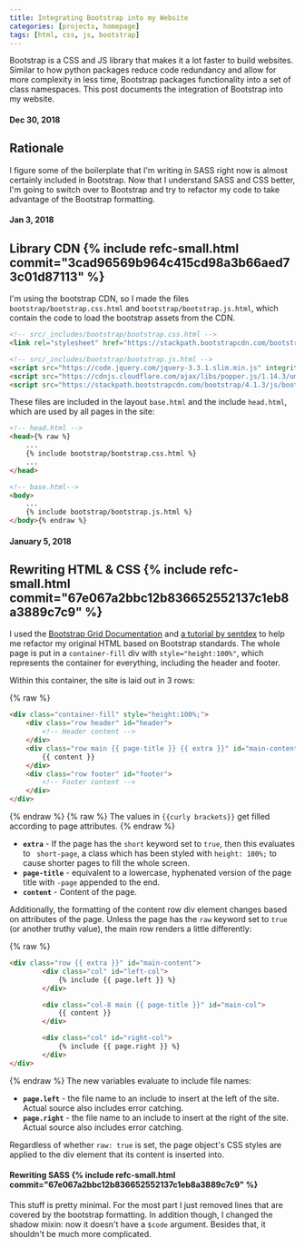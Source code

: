 ```yaml
---
title: Integrating Bootstrap into my Website
categories: [projects, homepage]
tags: [html, css, js, bootstrap]
---
```

Bootstrap is a CSS and JS library that makes it a lot faster to build websites.
Similar to how python packages reduce code redundancy and allow for more complexity
in less time, Bootstrap packages functionality into a set of class namespaces.
This post documents the integration of Bootstrap into my website.

#### Dec 30, 2018
## Rationale
I figure some of the boilerplate that I'm writing in SASS right now is almost certainly included in Bootstrap.
Now that I understand SASS and CSS better, I'm going to switch over to Bootstrap and try
 to refactor my code to take advantage of the Bootstrap formatting.

#### Jan 3, 2018
## Library CDN {% include refc-small.html commit="3cad96569b964c415cd98a3b66aed73c01d87113" %}
I'm using the bootstrap CDN, so I made the files `bootstrap/bootstrap.css.html`
and `bootstrap/bootstrap.js.html`, which contain the code to load the bootstrap assets from the CDN.

```html
<!-- src/_includes/bootstrap/bootstrap.css.html -->
<link rel="stylesheet" href="https://stackpath.bootstrapcdn.com/bootstrap/4.1.3/css/bootstrap.min.css" integrity="sha384-MCw98/SFnGE8fJT3GXwEOngsV7Zt27NXFoaoApmYm81iuXoPkFOJwJ8ERdknLPMO" crossorigin="anonymous">

<!-- src/_includes/bootstrap/bootstrap.js.html -->
<script src="https://code.jquery.com/jquery-3.3.1.slim.min.js" integrity="sha384-q8i/X+965DzO0rT7abK41JStQIAqVgRVzpbzo5smXKp4YfRvH+8abtTE1Pi6jizo" crossorigin="anonymous"></script>
<script src="https://cdnjs.cloudflare.com/ajax/libs/popper.js/1.14.3/umd/popper.min.js" integrity="sha384-ZMP7rVo3mIykV+2+9J3UJ46jBk0WLaUAdn689aCwoqbBJiSnjAK/l8WvCWPIPm49" crossorigin="anonymous"></script>
<script src="https://stackpath.bootstrapcdn.com/bootstrap/4.1.3/js/bootstrap.min.js" integrity="sha384-ChfqqxuZUCnJSK3+MXmPNIyE6ZbWh2IMqE241rYiqJxyMiZ6OW/JmZQ5stwEULTy" crossorigin="anonymous"></script>
```

These files are included in the layout `base.html` and the include `head.html`, which are used by all pages in the site:
```html
<!-- head.html -->
<head>{% raw %}
    ...
    {% include bootstrap/bootstrap.css.html %}
    ...
</head>

<!-- base.html-->
<body>
    ...
    {% include bootstrap/bootstrap.js.html %}
</body>{% endraw %}
```

#### January 5, 2018
## Rewriting HTML & CSS {% include refc-small.html commit="67e067a2bbc12b836652552137c1eb8a3889c7c9" %}
I used the [Bootstrap Grid Documentation][bs-grid-docs] and [a tutorial by sentdex][sentdex-bootstrap]
to help me refactor my original HTML based on Bootstrap standards. The whole page is
put in a `container-fill` div with `style="height:100%"`, which represents the container for everything,
including the header and footer.

[bs-grid-docs]: https://getbootstrap.com/docs/4.0/layout/grid/
[sentdex-bootstrap]: https://pythonprogramming.net/design-bootstrap-django-python-tutorial/

Within this container, the site is laid out in 3 rows:

{% raw %}
```html
<div class="container-fill" style="height:100%;">
    <div class="row header" id="header">
        <!-- Header content -->
    </div>
    <div class="row main {{ page-title }} {{ extra }}" id="main-content">
        {{ content }}
    </div>
    <div class="row footer" id="footer">
        <!-- Footer content -->
    </div>
</div>
```
{% endraw %}
{% raw %}
The values in `{{curly brackets}}` get filled according to page attributes.
{% endraw %}

* **`extra`** - If the page has the `short` keyword set to `true`, then this evaluates to ` short-page`,
a class which has been styled with `height: 100%;` to cause shorter pages to fill the whole screen.
* **`page-title`** - equivalent to a lowercase, hyphenated version of the page title with `-page` appended to the end.
* **`content`** - Content of the page.

Additionally, the formatting of the content row div element changes based on attributes of the page.
Unless the page has the `raw` keyword set to `true` (or another truthy value),
the main row renders a little differently:

{% raw %}
```html
<div class="row {{ extra }}" id="main-content">
        <div class="col" id="left-col">
            {% include {{ page.left }} %}
        </div>

        <div class="col-8 main {{ page-title }}" id="main-col">
            {{ content }}
        </div>

        <div class="col" id="right-col">
            {% include {{ page.right }} %}
        </div>
</div>
```
{% endraw %}
The new variables evaluate to include file names:

* **`page.left`** - the file name to an include to insert at the left of the site.
Actual source also includes error catching.
* **`page.right`** - the file name to an include to insert at the right of the site.
Actual source also includes error catching.

Regardless of whether `raw: true` is set, the page object's CSS styles are applied to the div element
that its content is inserted into.

#### Rewriting SASS {% include refc-small.html commit="67e067a2bbc12b836652552137c1eb8a3889c7c9" %}
This stuff is pretty minimal. For the most part I just removed lines that are covered by the bootstrap formatting.
In addition though, I changed the shadow mixin: now it doesn't have a `$code` argument.
Besides that, it shouldn't be much more complicated.
